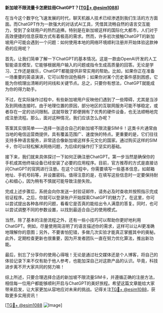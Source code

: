 **新加坡不限流量卡怎麽註冊ChatGPT？[[TG💪+ @esim1088](https://t.me/s/esim1088)]**

在当今这个数字化飞速发展的时代，聊天机器人技术已经渗透到我们生活的方方面面。而ChatGPT作为一款强大的对话式AI工具，凭借其流畅自然的语言交互能力，受到了全球用户的热烈追捧。特别是在新加坡这样的国际化大都市，人们对于高效便捷的信息获取方式有着极高的需求。然而，许多初次接触ChatGPT的新加坡用户可能会遇到一个问题：如何使用本地的网络环境顺利注册并开始体验这款神奇的应用呢？

首先，让我们简单了解一下ChatGPT的基本情况。这是一款由OpenAI开发的人工智能语言模型，它能够根据用户输入的问题或指令生成高质量的回答。无论是学习、工作还是娱乐，ChatGPT都能提供非常实用的帮助。比如，如果你正在准备一场重要的英语演讲，它可以帮你润色稿件；如果你对某个历史事件感到困惑，它能为你梳理出清晰的时间线和关键节点。总之，只要你有想法，ChatGPT就能成为你的得力助手。

不过，在实际操作过程中，有些新加坡用户反映他们遇到了一些障碍，尤其是当涉及到网络连接时。由于地理位置的原因，部分地区的互联网服务可能不够稳定，或者存在一定的访问限制。这就导致了即便拥有了优秀的硬件设备，也无法顺畅地完成注册流程。那么，面对这种情况，我们应该怎么办呢？

答案其实很简单——选择一张适合自己的新加坡不限流量SIM卡！这类卡片通常由当地的电信运营商提供，具有覆盖范围广、速度快的特点。更重要的是，它们往往支持多种语言服务，非常适合像新加坡这样多元文化的国家。通过购买这样的SIM卡，你可以轻松解决网络问题，为后续的操作打下坚实的基础。

接下来，我们就来具体探讨一下如何正确注册ChatGPT。第一步当然是确保你的手机或其他终端设备已经安装了必要的应用程序。目前，官方推荐的方式是直接访问ChatGPT的官网进行注册。在这个过程中，你需要填写一些基本信息，如邮箱地址、手机号码等，并设置密码。值得注意的是，在填写这些信息时一定要保持耐心和细心，因为稍有不慎就可能导致注册失败。

完成上述步骤后，系统会向你发送一封验证邮件，请务必及时查收并按照指示完成验证程序。之后，你就可以登录账户开始探索ChatGPT的魅力了。在这里，你可以尝试提出各种各样的问题，看看它是否真的能给出令人满意的答复。同时，也可以尝试调整不同的参数设置，以找到最适合自己的使用模式。

当然，除了基本的注册流程之外，还有一些小技巧可以帮助你更好地利用ChatGPT。例如，尽量使用简洁明了的语言描述你的需求，这样可以让AI更准确地理解你的意图；另外，不要害怕犯错，多做几次实验才能真正掌握其中的奥秘。此外，定期检查更新也很重要，因为开发者团队一直在努力优化算法，推出新功能。

最后，别忘了分享你的使用心得哦！无论是通过社交媒体还是个人博客，将自己的体验记录下来不仅有助于他人参考，也能加深自己对这款产品的认识。毕竟，科技进步离不开大家共同的努力嘛！

综上所述，只要合理选择合适的新加坡不限流量SIM卡，并遵循正确的注册方法，相信每一位用户都能够顺利开启与ChatGPT的美好旅程。希望这篇文章能给大家带来启发，让大家更加从容地应对未来的挑战。记得关注[TG💪+ @esim1088](https://t.me/s/esim1088)，获取更多实用资讯！

[[TG💪+ @esim1088](https://t.me/s/esim1088) ![Image](https://i.postimg.cc/4NQfJmqS/Snipaste-2025-05-13-00-14-12.png)]